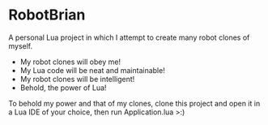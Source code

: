 # RobotBrian
A personal Lua project in which I attempt to create many robot clones of myself.

- My robot clones will obey me!
- My Lua code will be neat and maintainable!
- My robot clones will be intelligent!
- Behold, the power of Lua!

To behold my power and that of my clones, clone this project and open it in a Lua IDE of your choice, then run Application.lua >:)
